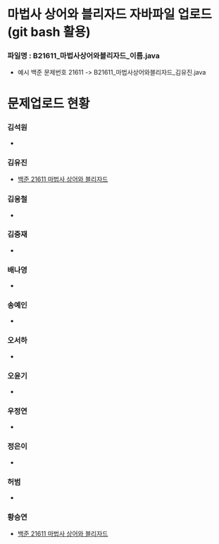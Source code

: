 # 마법사 상어와 블리자드 자바파일 업로드 (git bash 활용)

### 파일명 : B21611_마법사상어와블리자드_이름.java
<ul>
  <li>예시 백준 문제번호 21611 -> B21611_마법사상어와블리자드_김유진.java</li>
</ul>

# 문제업로드 현황

### 김석원
<ul>
  <li><a href = ""> </a></li>
</ul>  

### 김유진
<ul>
  <li><a href ="https://github.com/S6-Daejeon4-Study/D4-Algo-Study/blob/main/D4S10/1%EC%A3%BC%EC%B0%A8/%EB%B0%B1%EC%A4%80%2021611%20%EB%A7%88%EB%B2%95%EC%82%AC%20%EC%83%81%EC%96%B4%EC%99%80%20%EB%B8%94%EB%A6%AC%EC%9E%90%EB%93%9C/B21611_%EB%A7%88%EB%B2%95%EC%82%AC%EC%83%81%EC%96%B4%EC%99%80%EB%B8%94%EB%A6%AC%EC%9E%90%EB%93%9C_%EA%B9%80%EC%9C%A0%EC%A7%84.java" > 백준 21611 마법사 상어와 블리자드</a> </li>
</ul> 

### 김응철
<ul>
  <li><a href = ""> </a></li>
</ul>  

### 김중재
<ul>
  <li><a href = ""> </a></li>
</ul>  

### 배나영
<ul>
  <li><a href = ""> </a></li>
</ul>  

### 송예인
<ul>
  <li><a href = ""> </a></li>
</ul>  

### 오서하
<ul>
  <li><a href = ""> </a></li>
</ul>  

### 오윤기
<ul>
  <li><a href = ""> </a></li>
</ul>  

### 우정연
<ul>
  <li><a href = ""> </a></li>
</ul>  

### 정은이
<ul>  
  <li><a href = ""> </a></li>
</ul>  

### 허범
<ul>
  <li><a href = ""> </a></li>
</ul>  

### 황승연
<ul>
  <li><a href = "https://github.com/S6-Daejeon4-Study/D4-Algo-Study/blob/main/D4S10/1%EC%A3%BC%EC%B0%A8/%EB%B0%B1%EC%A4%80%2021611%20%EB%A7%88%EB%B2%95%EC%82%AC%20%EC%83%81%EC%96%B4%EC%99%80%20%EB%B8%94%EB%A6%AC%EC%9E%90%EB%93%9C/B21611_%EB%A7%88%EB%B2%95%EC%82%AC%EC%83%81%EC%96%B4%EC%99%80%EB%B8%94%EB%A6%AC%EC%9E%90%EB%93%9C_%ED%99%A9%EC%8A%B9%EC%97%B0.java">백준 21611 마법사 상어와 블리자드 </a></li>
</ul>  

